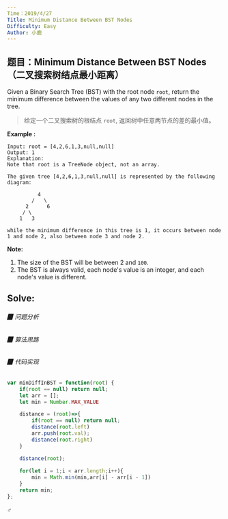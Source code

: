 ```yaml
---
Time：2019/4/27
Title: Minimum Distance Between BST Nodes
Difficulty: Easy
Author: 小鹿
---
```




## 题目：Minimum Distance Between BST Nodes（二叉搜索树结点最小距离）

Given a Binary Search Tree (BST) with the root node `root`, return the minimum difference between the values of any two different nodes in the tree.

> 给定一个二叉搜索树的根结点 `root`, 返回树中任意两节点的差的最小值。 

**Example :**

```
Input: root = [4,2,6,1,3,null,null]
Output: 1
Explanation:
Note that root is a TreeNode object, not an array.

The given tree [4,2,6,1,3,null,null] is represented by the following diagram:

          4
        /   \
      2      6
     / \    
    1   3  

while the minimum difference in this tree is 1, it occurs between node 1 and node 2, also between node 3 and node 2.
```

**Note:**

1. The size of the BST will be between 2 and `100`.
2. The BST is always valid, each node's value is an integer, and each node's value is different.



## Solve:

###### ▉ 问题分析



###### ▉ 算法思路



###### ▉ 代码实现

```javascript
var minDiffInBST = function(root) {
    if(root == null) return null;
    let arr = [];
    let min = Number.MAX_VALUE

    distance = (root)=>{
        if(root == null) return null;
        distance(root.left)
        arr.push(root.val);
        distance(root.right)
    }

    distance(root);
    
    for(let i = 1;i < arr.length;i++){
        min = Math.min(min,arr[i] - arr[i - 1])    
    } 
    return min;
};
```











♂